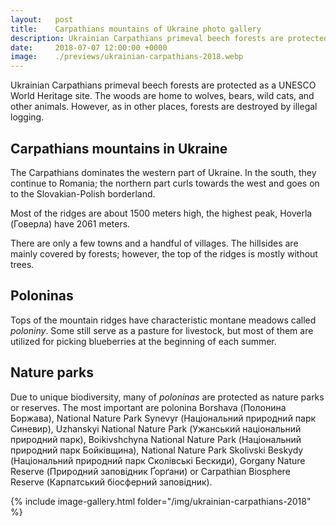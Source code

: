 ```yaml
---
layout:   post
title:    Carpathians mountains of Ukraine photo gallery
description: Ukrainian Carpathians primeval beech forests are protected as a UNESCO World Heritage site. The woods that covers Carpathians mountains are home to wolves, bears, wild cats, and other animals.
date:     2018-07-07 12:00:00 +0000
image:    ./previews/ukrainian-carpathians-2018.webp
---
```

Ukrainian Carpathians primeval beech forests are protected as a UNESCO World Heritage site. The woods are home to wolves, bears, wild cats, and other animals. However, as in other places, forests are destroyed by illegal logging.

## Carpathians mountains in Ukraine
The Carpathians dominates the western part of Ukraine. In the south, they continue to Romania; the northern part curls towards the west and goes on to the Slovakian-Polish borderland.

Most of the ridges are about 1500 meters high, the highest peak, Hoverla (Говерла) have 2061 meters.

There are only a few towns and a handful of villages. The hillsides are mainly covered by forests; however, the top of the ridges is mostly without trees.

## Poloninas
Tops of the mountain ridges have characteristic montane meadows called *poloniny*. Some still serve as a pasture for livestock, but most of them are utilized for picking blueberries at the beginning of each summer.

## Nature parks
Due to unique biodiversity, many of *poloninas* are protected as nature parks or reserves. The most important are polonina Borshava (Полонина Боржава), National Nature Park Synevyr (Національний природний парк Синевир), Uzhanskyi National Nature Park (Ужанський національний природний парк), Boikivshchyna National Nature Park (Національний природний парк Бойківщина), National Nature Park Skolivski Beskydy (Національний природний парк Сколівські Бескиди), Gorgany Nature Reserve (Природний заповідник Ґорґани) or Carpathian Biosphere Reserve (Карпатський біосферний заповідник).

<div class="row">
    <article class="article col col-12 col-t-12">
    {% include image-gallery.html folder="/img/ukrainian-carpathians-2018" %}
    </article>
</div>
